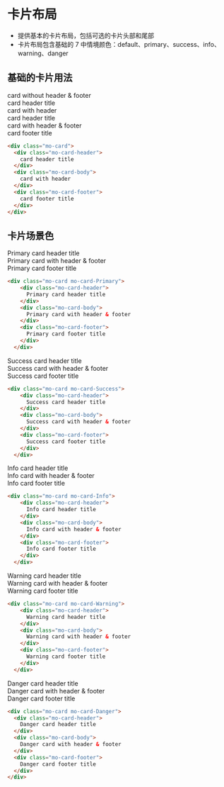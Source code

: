 # 卡片布局

- 提供基本的卡片布局，包括可选的卡片头部和尾部
- 卡片布局包含基础的 7 中情境颜色：default、primary、success、info、warning、danger

<link rel="stylesheet" href="http://localhost:8080/src/definitions/layout/card/card.min.css">

## 基础的卡片用法

<div class="mo-card">
    <div class="mo-card-body">
        card without header & footer
    </div>
</div>
<div class="mo-card">
    <div class="mo-card-header">
      card header title
    </div>
    <div class="mo-card-body">
      card with header
    </div>
  </div>

  <div class="mo-card">
    <div class="mo-card-header">
      card header title
    </div>
    <div class="mo-card-body">
      card with header & footer
    </div>
    <div class="mo-card-footer">
      card footer title
    </div>
</div>

```html
<div class="mo-card">
  <div class="mo-card-header">
    card header title
  </div>
  <div class="mo-card-body">
    card with header
  </div>
  <div class="mo-card-footer">
    card footer title
  </div>
</div>
```

## 卡片场景色

  <div class="mo-card mo-card-Primary">
    <div class="mo-card-header">
      Primary card header title
    </div>
    <div class="mo-card-body">
      Primary card with header & footer
    </div>
    <div class="mo-card-footer">
      Primary card footer title
    </div>
  </div>

```html
<div class="mo-card mo-card-Primary">
    <div class="mo-card-header">
      Primary card header title
    </div>
    <div class="mo-card-body">
      Primary card with header & footer
    </div>
    <div class="mo-card-footer">
      Primary card footer title
    </div>
  </div>
```

  <div class="mo-card mo-card-Success">
    <div class="mo-card-header">
      Success card header title
    </div>
    <div class="mo-card-body">
      Success card with header & footer
    </div>
    <div class="mo-card-footer">
      Success card footer title
    </div>
  </div>

```html
<div class="mo-card mo-card-Success">
    <div class="mo-card-header">
      Success card header title
    </div>
    <div class="mo-card-body">
      Success card with header & footer
    </div>
    <div class="mo-card-footer">
      Success card footer title
    </div>
  </div>
```

  <div class="mo-card mo-card-Info">
    <div class="mo-card-header">
      Info card header title
    </div>
    <div class="mo-card-body">
      Info card with header & footer
    </div>
    <div class="mo-card-footer">
      Info card footer title
    </div>
  </div>

```html
<div class="mo-card mo-card-Info">
    <div class="mo-card-header">
      Info card header title
    </div>
    <div class="mo-card-body">
      Info card with header & footer
    </div>
    <div class="mo-card-footer">
      Info card footer title
    </div>
  </div>
```

  <div class="mo-card mo-card-Warning">
    <div class="mo-card-header">
      Warning card header title
    </div>
    <div class="mo-card-body">
      Warning card with header & footer
    </div>
    <div class="mo-card-footer">
      Warning card footer title
    </div>
  </div>

```html
<div class="mo-card mo-card-Warning">
    <div class="mo-card-header">
      Warning card header title
    </div>
    <div class="mo-card-body">
      Warning card with header & footer
    </div>
    <div class="mo-card-footer">
      Warning card footer title
    </div>
  </div>
```

  <div class="mo-card mo-card-Danger">
    <div class="mo-card-header">
      Danger card header title
    </div>
    <div class="mo-card-body">
      Danger card with header & footer
    </div>
    <div class="mo-card-footer">
      Danger card footer title
    </div>
  </div>

  ```html
<div class="mo-card mo-card-Danger">
    <div class="mo-card-header">
      Danger card header title
    </div>
    <div class="mo-card-body">
      Danger card with header & footer
    </div>
    <div class="mo-card-footer">
      Danger card footer title
    </div>
  </div>
```
